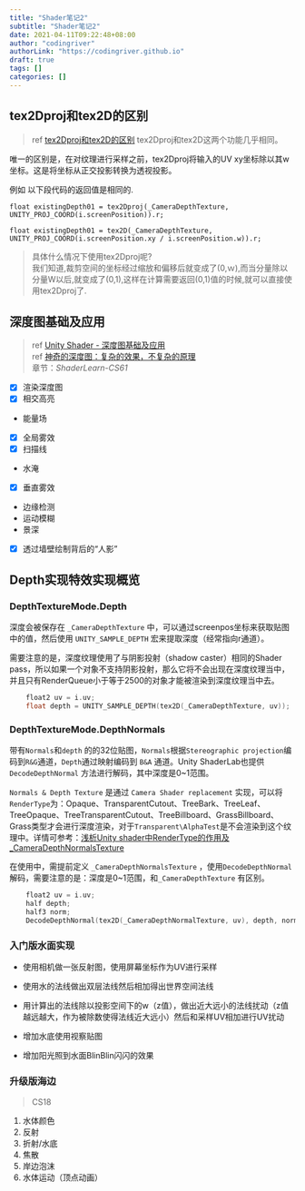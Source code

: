 ```yaml
---
title: "Shader笔记2"
subtitle: "Shader笔记2"
date: 2021-04-11T09:22:48+08:00
author: "codingriver"
authorLink: "https://codingriver.github.io"
draft: true
tags: []
categories: []
---
```


<!--more-->

## tex2Dproj和tex2D的区别
> ref [tex2Dproj和tex2D的区别](https://zhuanlan.zhihu.com/p/107627483)
tex2Dproj和tex2D这两个功能几乎相同。

唯一的区别是，在对纹理进行采样之前，tex2Dproj将输入的UV xy坐标除以其w坐标。这是将坐标从正交投影转换为透视投影。

例如 以下段代码的返回值是相同的.

`float existingDepth01 = tex2Dproj(_CameraDepthTexture, UNITY_PROJ_COORD(i.screenPosition)).r;`


`float existingDepth01 = tex2D(_CameraDepthTexture, UNITY_PROJ_COORD(i.screenPosition.xy / i.screenPosition.w)).r;`


>具体什么情况下使用tex2Dproj呢?  
>我们知道,裁剪空间的坐标经过缩放和偏移后就变成了(0,ｗ),而当分量除以分量W以后,就变成了(0,1),这样在计算需要返回(0,1)值的时候,就可以直接使用tex2Dproj了.

## 深度图基础及应用
> ref [Unity Shader - 深度图基础及应用](https://www.jianshu.com/p/80a932d1f11e)  
> ref [神奇的深度图：复杂的效果，不复杂的原理](https://zhuanlan.zhihu.com/p/27547127?refer=chenjiadong)  
>  章节：*ShaderLearn-CS61*


- [x] 渲染深度图
- [x] 相交高亮  
- 能量场
- [x] 全局雾效
- [x] 扫描线
- 水淹
- [x] 垂直雾效
- 边缘检测
- 运动模糊
- 景深
- [x] 透过墙壁绘制背后的“人影”



## Depth实现特效实现概览

### DepthTextureMode.Depth
 深度会被保存在 `_CameraDepthTexture` 中，可以通过screenpos坐标来获取贴图中的值，然后使用 `UNITY_SAMPLE_DEPTH` 宏来提取深度（经常指向r通道）。

需要注意的是，深度纹理使用了与阴影投射（shadow caster）相同的Shader pass，所以如果一个对象不支持阴影投射，那么它将不会出现在深度纹理当中，并且只有RenderQueue小于等于2500的对象才能被渲染到深度纹理当中去。

```c
    float2 uv = i.uv;
    float depth = UNITY_SAMPLE_DEPTH(tex2D(_CameraDepthTexture, uv));
```

### DepthTextureMode.DepthNormals

带有`Normals`和`depth` 的的32位贴图，`Normals`根据`Stereographic projection`编码到`R&G`通道，`Depth`通过映射编码到 `B&A` 通道。Unity ShaderLab也提供`DecodeDepthNormal` 方法进行解码，其中深度是0~1范围。

`Normals & Depth Texture` 是通过 `Camera Shader replacement` 实现，可以将`RenderType`为：Opaque、TransparentCutout、TreeBark、TreeLeaf、TreeOpaque、TreeTransparentCutout、TreeBillboard、GrassBillboard、Grass类型才会进行深度渲染，对于`Transparent\AlphaTest`是不会渲染到这个纹理中。详情可参考：[浅析Unity shader中RenderType的作用及_CameraDepthNormalsTexture](https://blog.csdn.net/mobilebbki399/article/details/50512059)

在使用中，需提前定义 `_CameraDepthNormalsTexture` ，使用`DecodeDepthNormal`解码，需要注意的是：深度是0~1范围，和`_CameraDepthTexture` 有区别。

```c
	float2 uv = i.uv;
    half depth;
    half3 norm;
    DecodeDepthNormal(tex2D(_CameraDepthNormalTexture, uv), depth, norm);

```

### 入门版水面实现
- 使用相机做一张反射图，使用屏幕坐标作为UV进行采样
- 使用水的法线做出双层法线然后相加得出世界空间法线
  
- 用计算出的法线除以投影空间下的w（z值），做出近大远小的法线扰动（z值越远越大，作为被除数使得法线近大远小）然后和采样UV相加进行UV扰动
- 增加水底使用视察贴图
- 增加阳光照到水面BlinBlin闪闪的效果
  
### 升级版海边
> CS18
1. 水体颜色
2. 反射 
3. 折射/水底
4. 焦散
5. 岸边泡沫
6. 水体运动（顶点动画）

